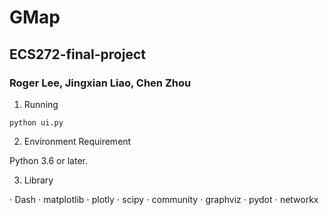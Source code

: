# GMap
## ECS272-final-project
### Roger Lee, Jingxian Liao, Chen Zhou

1. Running

`python ui.py`

2. Environment Requirement

Python 3.6 or later.

3. Library

⋅ Dash
⋅ matplotlib
⋅ plotly
⋅ scipy
⋅ community
⋅ graphviz
⋅ pydot
⋅ networkx
